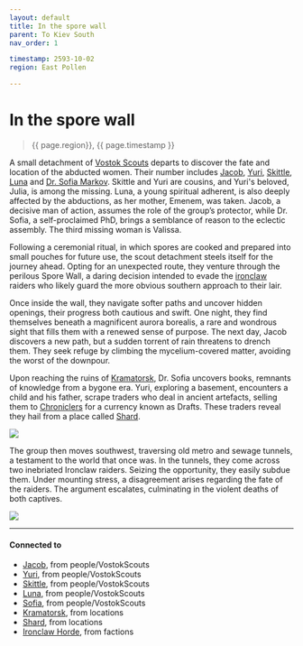 ```yaml
---
layout: default
title: In the spore wall
parent: To Kiev South
nav_order: 1

timestamp: 2593-10-02
region: East Pollen

---
```


# In the spore wall

> {{ page.region}}, {{ page.timestamp }}

A small detachment of [Vostok Scouts](../../people/VostokScouts/index.md) departs to discover the fate and location of the abducted women. Their number includes [Jacob](../../people/VostokScouts/jacob.md), [Yuri](../../people/VostokScouts/yuri.md), [Skittle](../../people/VostokScouts/skittle.md), [Luna](../../people/VostokScouts/luna.md) and [Dr. Sofia Markov](../../people/VostokScouts/sofia.md). Skittle and Yuri are cousins, and Yuri's beloved, Julia, is among the missing. Luna, a young spiritual adherent, is also deeply affected by the abductions, as her mother, Emenem, was taken. Jacob, a decisive man of action, assumes the role of the group’s protector, while Dr. Sofia, a self-proclaimed PhD, brings a semblance of reason to the eclectic assembly. The third missing woman is Valissa.

Following a ceremonial ritual, in which spores are cooked and prepared into small pouches for future use, the scout detachment steels itself for the journey ahead. Opting for an unexpected route, they venture through the perilous Spore Wall, a daring decision intended to evade the [ironclaw](../../factions/ironclaw.md) raiders who likely guard the more obvious southern approach to their lair.

Once inside the wall, they navigate softer paths and uncover hidden openings, their progress both cautious and swift. One night, they find themselves beneath a magnificent aurora borealis, a rare and wondrous sight that fills them with a renewed sense of purpose. The next day, Jacob discovers a new path, but a sudden torrent of rain threatens to drench them. They seek refuge by climbing the mycelium-covered matter, avoiding the worst of the downpour.

Upon reaching the ruins of [Kramatorsk](../../locations/Kramatorsk.md), Dr. Sofia uncovers books, remnants of knowledge from a bygone era. Yuri, exploring a basement, encounters a child and his father, scrape traders who deal in ancient artefacts, selling them to [Chroniclers](https://degenesis.com/world/cults/chroniclers) for a currency known as Drafts. These traders reveal they hail from a place called [Shard](../../locations/Shard.md).

![](https://i.imgur.com/5SbDe72.png)


The group then moves southwest, traversing old metro and sewage tunnels, a testament to the world that once was. In the tunnels, they come across two inebriated Ironclaw raiders. Seizing the opportunity, they easily subdue them. Under mounting stress, a disagreement arises regarding the fate of the raiders. The argument escalates, culminating in the violent deaths of both captives.

![](https://i.imgur.com/nm24klo.png)

---
#### Connected to

<!-- QueryToSerialize: LIST without ID "["+ title + "](https://terra-campaigns.github.io/"+ regexreplace(file.path, ".md", "") + ")" + ", from " + regexreplace(file.folder, "degenesis/", "") FROM ([[]]) OR outgoing([[]]) WHERE file.name != this.file.name AND file.name != "index" SORT file.folder DESC -->
<!-- SerializedQuery: LIST without ID "["+ title + "](https://terra-campaigns.github.io/"+ regexreplace(file.path, ".md", "") + ")" + ", from " + regexreplace(file.folder, "degenesis/", "") FROM ([[]]) OR outgoing([[]]) WHERE file.name != this.file.name AND file.name != "index" SORT file.folder DESC -->
- [Jacob](https://terra-campaigns.github.io/degenesis/people/VostokScouts/jacob), from people/VostokScouts
- [Yuri](https://terra-campaigns.github.io/degenesis/people/VostokScouts/yuri), from people/VostokScouts
- [Skittle](https://terra-campaigns.github.io/degenesis/people/VostokScouts/skittle), from people/VostokScouts
- [Luna](https://terra-campaigns.github.io/degenesis/people/VostokScouts/luna), from people/VostokScouts
- [Sofia](https://terra-campaigns.github.io/degenesis/people/VostokScouts/sofia), from people/VostokScouts
- [Kramatorsk](https://terra-campaigns.github.io/degenesis/locations/Kramatorsk), from locations
- [Shard](https://terra-campaigns.github.io/degenesis/locations/Shard), from locations
- [Ironclaw Horde](https://terra-campaigns.github.io/degenesis/factions/ironclaw), from factions
<!-- SerializedQuery END -->

